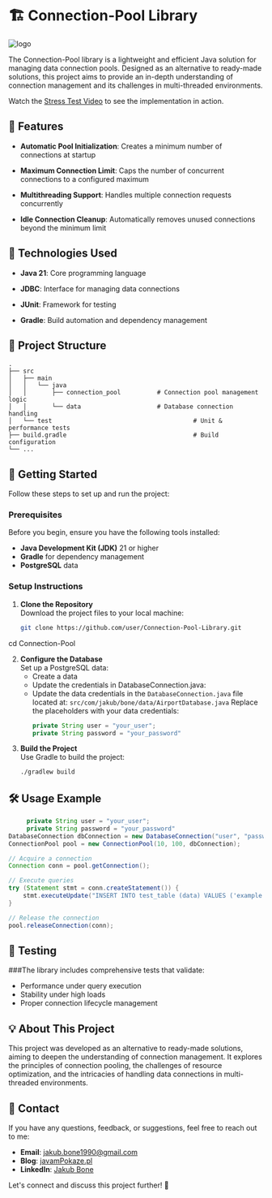 # 🏗️ Connection-Pool Library
![logo](https://github.com/user-attachments/assets/1a14ee27-2dcd-4644-8484-c922b6d7a878)

The Connection-Pool library is a lightweight and efficient Java solution for managing data connection pools. 
Designed as an alternative to ready-made solutions, this project aims to provide an in-depth understanding of 
connection management and its challenges in multi-threaded environments.

Watch the [Stress Test Video](https://www.youtube.com/watch?v=HYUYge7koJs) to see the implementation in action.


## 🎯 Features

- **Automatic Pool Initialization**: Creates a minimum number of connections at startup

- **Maximum Connection Limit**: Caps the number of concurrent connections to a configured maximum

- **Multithreading Support**: Handles multiple connection requests concurrently

- **Idle Connection Cleanup**: Automatically removes unused connections beyond the minimum limit


## 🚀 Technologies Used

- **Java 21**: Core programming language 

- **JDBC**: Interface for managing data connections

- **JUnit**: Framework for testing

- **Gradle**: Build automation and dependency management


## 📂 Project Structure

```
.
├── src
│   ├── main
│   │   └── java
│   │       ├── connection_pool          # Connection pool management logic
│   │       └── data                     # Database connection handling                               
│   └── test                                       # Unit & performance tests
├── build.gradle                                   # Build configuration
└── ...  
``` 


## 🚀 Getting Started

Follow these steps to set up and run the project:

### Prerequisites

Before you begin, ensure you have the following tools installed:
- **Java Development Kit (JDK)** 21 or higher
- **Gradle** for dependency management
- **PostgreSQL** data

### Setup Instructions

1. **Clone the Repository**  
   Download the project files to your local machine:
   ```bash
   git clone https://github.com/user/Connection-Pool-Library.git
  cd Connection-Pool

2. **Configure the Database**  
   Set up a PostgreSQL data:
   - Create a data
   - Update the credentials in DatabaseConnection.java:
   - Update the data credentials in the `DatabaseConnection.java` file located at:
     `src/com/jakub/bone/data/AirportDatabase.java`
     Replace the placeholders with your data credentials:
     ```java
     private String user = "your_user";
     private String password = "your_password"

3. **Build the Project**   
   Use Gradle to build the project:
   ```bash
   ./gradlew build

## 🛠️ Usage Example

```java
     private String user = "your_user";
     private String password = "your_password"
DatabaseConnection dbConnection = new DatabaseConnection("user", "password", "data", 5432);
ConnectionPool pool = new ConnectionPool(10, 100, dbConnection);

// Acquire a connection
Connection conn = pool.getConnection();

// Execute queries
try (Statement stmt = conn.createStatement()) {
    stmt.executeUpdate("INSERT INTO test_table (data) VALUES ('example');");
}

// Release the connection
pool.releaseConnection(conn);
```

## 🧪 Testing

###The library includes comprehensive tests that validate:

- Performance under query execution
- Stability under high loads
- Proper connection lifecycle management

## 💡 About This Project

This project was developed as an alternative to ready-made solutions, aiming to deepen the understanding
of connection management. It explores the principles of connection pooling, the challenges of resource optimization,
and the intricacies of handling data connections in multi-threaded environments.

## 📧 Contact

If you have any questions, feedback, or suggestions, feel free to reach out to me:

- **Email**: [jakub.bone1990@gmail.com](mailto:jakub.bone1990@gmail,com)
- **Blog**: [javamPokaze.pl](https://javampokaze.pl)  
- **LinkedIn**: [Jakub Bone](https://www.linkedin.com/in/jakub-bone)  

Let's connect and discuss this project further! 🚀
















